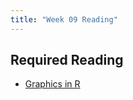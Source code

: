 ```yaml
---
title: "Week 09 Reading"
---
```



## Required Reading

- [Graphics in R](http://statseducation.com/Introduction-to-R/modules/graphics/ggplot2/)

